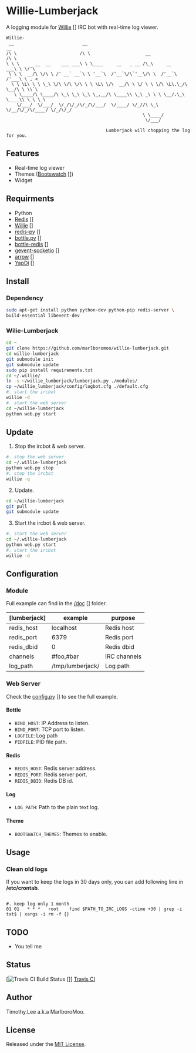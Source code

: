 # Willie-Lumberjack
A logging module for [Willie] [] IRC bot with real-time log viewer.

```
Willie-
 __                          __                                          __
/\ \                        /\ \                     __                 /\ \
\ \ \      __  __    ___ ___\ \ \____     __   _ __ /\_\     __      ___\ \ \/'\
 \ \ \  __/\ \/\ \ /' __` __`\ \ '__`\  /'__`\/\`'__\/\ \  /'__`\   /'___\ \ , <
  \ \ \L\ \ \ \_\ \/\ \/\ \/\ \ \ \L\ \/\  __/\ \ \/ \ \ \/\ \L\.\_/\ \__/\ \ \\`\
   \ \____/\ \____/\ \_\ \_\ \_\ \_,__/\ \____\\ \_\ _\ \ \ \__/.\_\ \____\\ \_\ \_\
    \/___/  \/___/  \/_/\/_/\/_/\/___/  \/____/ \/_//\ \_\ \/__/\/_/\/____/ \/_/\/_/
                                                    \ \____/
                                                     \/___/

                                      Lumberjack will chopping the log for you.
```

## Features
 * Real-time log viewer
 * Themes ([Bootswatch] [])
 * Widget

## Requirments 
 - Python
 - [Redis] []
 - [Willie] []
 - [redis-py] []
 - [bottle.py] []
 - [bottle-redis] []
 - [gevent-socketio] []
 - [arrow] []
 - [YapDi] []

## Install

### Dependency
```sh
sudo apt-get install python python-dev python-pip redis-server \
build-essential libevent-dev
```
### Wilie-Lumberjack
```sh
cd ~
git clone https://github.com/marlboromoo/willie-lumberjack.git
cd willie-lumberjack
git submodule init
git submodule update
sudo pip install requirements.txt
cd ~/.willie/
ln -s ~/willie_lumberjack/lumberjack.py ./modules/
cp ~/willie_lumberjack/config/logbot.cfg ./default.cfg
#. start the ircbot
willie -d
#. start the web server
cd ~/willie-lumberjack 
python web.py start
```

##  Update
 1. Stop the ircbot & web server.

```sh
#. stop the web server
cd ~/.willie-lumberjack
python web.py stop
#. stop the ircbot
willie -q
```

 2. Update.

```sh
cd ~/willie-lumberjack
git pull
git submodule update
```

 3. Start the ircbot & web server.

```sh
#. start the web server
cd ~/.willie-lumberjack
python web.py start
#. start the ircbot
willie -d
```

## Configuration

### Module
Full example can find in the [/doc] [] folder.

| [lumberjack] | example | purpose |
| ------------ | ------- | ------- |
| redis_host | localhost | Redis host |
| redis_port | 6379 | Redis port |
| redis_dbid | 0 | Redis dbid |
| channels | #foo,#bar | IRC channels |
| log_path | /tmp/lumberjack/ | Log path |

### Web Server
Check the [config.py] [] to see the full example.

#### Bottle
 - `BIND_HOST`: IP Address  to listen.
 - `BIND_PORT`: TCP port to listen.
 - `LOGFILE`: Log path
 - `PIDFILE`: PID file path.

#### Redis
 - `REDIS_HOST`: Redis server address.
 - `REDIS_PORT`: Redis server port.
 - `REDIS_DBID`: Redis DB id.

#### Log
 - `LOG_PATH`: Path to the plain text log.

#### Theme
 - `BOOTSWATCH_THEMES`: Themes to enable.

## Usage
### Clean old logs
If you want to keep the logs in 30 days only, you can add following line in 
**/etc/crontab**.
```

#. keep log only 1 month
01 01   * * *   root    find $PATH_TO_IRC_LOGS -ctime +30 | grep -i txt$ | xargs -i rm -f {}

```

## TODO
 * You tell me

## Status
[![Travis CI Build Status] []] [Travis CI]

## Author
Timothy.Lee a.k.a MarlboroMoo.

## License
Released under the [MIT License].

  [MIT License]: http://opensource.org/licenses/MIT "MIT License"
  [Travis CI Build Status]: https://api.travis-ci.org/marlboromoo/willie-lumberjack.png 
  [Travis CI]: https://travis-ci.org/marlboromoo/willie-lumberjack
  [Redis]: http://redis.io/ "Advanced key-value store"
  [Willie]: http://willie.dftba.net/ "Willie"
  [redis-py]: https://github.com/andymccurdy/redis-py "Python client for Redis key-value store"
  [bottle.py]: https://github.com/defnull/bottle "Python Web Framework"
  [bottle-redis]: https://github.com/bottlepy/bottle-extras/tree/master/redis "Redis integration for Bottle."
  [gevent-socketio]: https://github.com/abourget/gevent-socketio "Python implementation of the Socket.IO protocol"
  [arrow]: https://github.com/crsmithdev/arrow "Better dates & times for Python"
  [YapDi]: https://github.com/kasun/YapDi "Yet another python Daemon implementation"
  [Bootswatch]: http://bootswatch.com/ "Free themes for Bootstrap"
  [/doc]: https://github.com/marlboromoo/willie-lumberjack/tree/master/doc
  [config.py]: https://github.com/marlboromoo/willie-lumberjack/blob/master/config.py 


